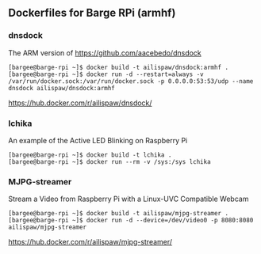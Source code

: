 ## Dockerfiles for Barge RPi (armhf)

### dnsdock

The ARM version of https://github.com/aacebedo/dnsdock

```
[bargee@barge-rpi ~]$ docker build -t ailispaw/dnsdock:armhf .
[bargee@barge-rpi ~]$ docker run -d --restart=always -v /var/run/docker.sock:/var/run/docker.sock -p 0.0.0.0:53:53/udp --name dnsdock ailispaw/dnsdock:armhf
```

https://hub.docker.com/r/ailispaw/dnsdock/

### lchika

An example of the Active LED Blinking on Raspberry Pi

```
[bargee@barge-rpi ~]$ docker build -t lchika .
[bargee@barge-rpi ~]$ docker run --rm -v /sys:/sys lchika
```

### MJPG-streamer

Stream a Video from Raspberry Pi with a Linux-UVC Compatible Webcam

```
[bargee@barge-rpi ~]$ docker build -t ailispaw/mjpg-streamer .
[bargee@barge-rpi ~]$ docker run -d --device=/dev/video0 -p 8080:8080 ailispaw/mjpg-streamer
```

https://hub.docker.com/r/ailispaw/mjpg-streamer/
